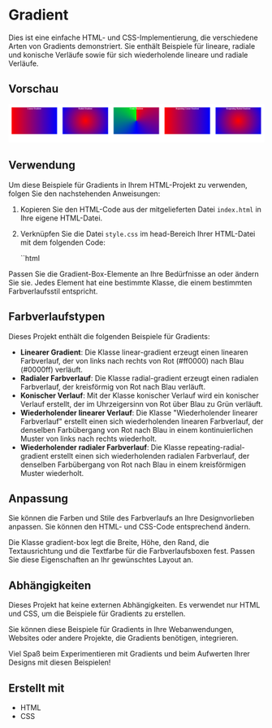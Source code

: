 # Gradient

Dies ist eine einfache HTML- und CSS-Implementierung, die verschiedene Arten von Gradients demonstriert. Sie enthält Beispiele für lineare, radiale und konische Verläufe sowie für sich wiederholende lineare und radiale Verläufe.

## Vorschau

![Gradient Beispiele Preview](preview.png)

## Verwendung

Um diese Beispiele für Gradients in Ihrem HTML-Projekt zu verwenden, folgen Sie den nachstehenden Anweisungen:

1. Kopieren Sie den HTML-Code aus der mitgelieferten Datei `index.html` in Ihre eigene HTML-Datei.
2. Verknüpfen Sie die Datei `style.css` im head-Bereich Ihrer HTML-Datei mit dem folgenden Code:

   ``html
   <link rel="stylesheet" href="style.css">

Passen Sie die Gradient-Box-Elemente an Ihre Bedürfnisse an oder ändern Sie sie. Jedes Element hat eine bestimmte Klasse, die einem bestimmten Farbverlaufsstil entspricht.

## Farbverlaufstypen

Dieses Projekt enthält die folgenden Beispiele für Gradients:

- **Linearer Gradient**: Die Klasse linear-gradient erzeugt einen linearen Farbverlauf, der von links nach rechts von Rot (#ff0000) nach Blau (#0000ff) verläuft.
- **Radialer Farbverlauf**: Die Klasse radial-gradient erzeugt einen radialen Farbverlauf, der kreisförmig von Rot nach Blau verläuft.
- **Konischer Verlauf**: Mit der Klasse konischer Verlauf wird ein konischer Verlauf erstellt, der im Uhrzeigersinn von Rot über Blau zu Grün verläuft.
- **Wiederholender linearer Verlauf**: Die Klasse "Wiederholender linearer Farbverlauf" erstellt einen sich wiederholenden linearen Farbverlauf, der denselben Farbübergang von Rot nach Blau in einem kontinuierlichen Muster von links nach rechts wiederholt.
- **Wiederholender radialer Farbverlauf**: Die Klasse repeating-radial-gradient erstellt einen sich wiederholenden radialen Farbverlauf, der denselben Farbübergang von Rot nach Blau in einem kreisförmigen Muster wiederholt.

## Anpassung

Sie können die Farben und Stile des Farbverlaufs an Ihre Designvorlieben anpassen. Sie können den HTML- und CSS-Code entsprechend ändern.

Die Klasse gradient-box legt die Breite, Höhe, den Rand, die Textausrichtung und die Textfarbe für die Farbverlaufsboxen fest. Passen Sie diese Eigenschaften an Ihr gewünschtes Layout an.

## Abhängigkeiten

Dieses Projekt hat keine externen Abhängigkeiten. Es verwendet nur HTML und CSS, um die Beispiele für Gradients zu erstellen.

Sie können diese Beispiele für Gradients in Ihre Webanwendungen, Websites oder andere Projekte, die Gradients benötigen, integrieren.

Viel Spaß beim Experimentieren mit Gradients und beim Aufwerten Ihrer Designs mit diesen Beispielen!

## Erstellt mit

- HTML
- CSS
